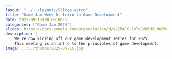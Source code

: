 ```yaml
---
layout: "../../layouts/Slides.astro"
title: "Game Jam Week 0: Intro to Game Development"
date: 2025-09-15T00:00:00-5
categories: ["Game Jam 2025"]
slides: https://docs.google.com/presentation/d/e/2PACX-1vTeCV86d0uMu2Wro5MGWk6sTAx4figo4TgCgMaFNRirklGwdkPgP0DqasDE2vfIgp6ihQfzzH--InlO/pubembed?start=false&loop=false&delayms=3000
description: |
    We're now kicking off our game development series for 2025.
    This meeting is an intro to the principles of game development.
image: ../../thumbs/2025-09-15.jpg
---
```

